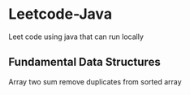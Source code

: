 # Leetcode-Java

Leet code using java that can run locally

## Fundamental Data Structures
 
Array
two sum
remove duplicates from sorted array
